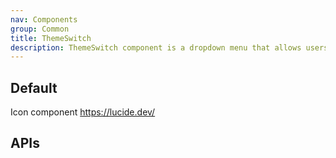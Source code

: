 ```yaml
---
nav: Components
group: Common
title: ThemeSwitch
description: ThemeSwitch component is a dropdown menu that allows users to switch between different theme modes.
---
```


## Default

Icon component <https://lucide.dev/>

<code src="./demos/index.tsx" center></code>

## APIs

<API></API>
